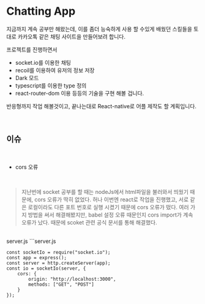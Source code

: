 # Chatting App

지금까지 계속 공부만 해왔는데, 이를 좀더 능숙하게 사용 할 수있게 배웠던 스킬들을 토대로 카카오톡 같은 채팅 사이트을 만들어보려 합니다.

프로젝트를 진행하면서 

* socket.io를 이용한 채팅 
* recoil를 이용하여 유저의 정보 저장 
* Dark 모드
* typescript를 이용한 type 정의
* react-router-dom 이용
등등의 기술을 구현 해볼 겁니다.

반응형까지 작업 해볼것이고, 끝나는대로 React-native로 어플 제작도 할 계획입니다.

<br />

## 이슈

<br />

* cors 오류

<br />

> 지난번에 socket 공부를 할 때는 nodeJs에서 html파일을 불러와서 띄웠기 때문에, cors 오류가 딱히 없었다. 허나 이번엔 react로 작업을 진행했고, 서로 같은 로컬이라도 다른 포트 번호로 실행 시켰기 때문에 cors 오류가 떴다. 여러 가지 방법을 써서 해결해봤지만, babel 설정 오류 때문인지 cors import가 계속 오류가 났다. 때문에 scoket 관련 공식 문서를 통해 해결했다.

<br />
server.js
```server.js

    const socketIo = require("socket.io");
    const app = express();
    const server = http.createServer(app);
    const io = socketIo(server, {
        cors: {
            origin: "http://localhost:3000",
            methods: ["GET", "POST"]
        }
    }); 

```